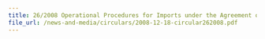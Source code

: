 ```yaml
---
title: 26/2008 Operational Procedures for Imports under the Agreement on Comprehensive Economic Partnership among Member States of the Association of Southeast Asian Nations and Japan (AJCEP Agreement)
file_url: /news-and-media/circulars/2008-12-18-circular262008.pdf
---
```

